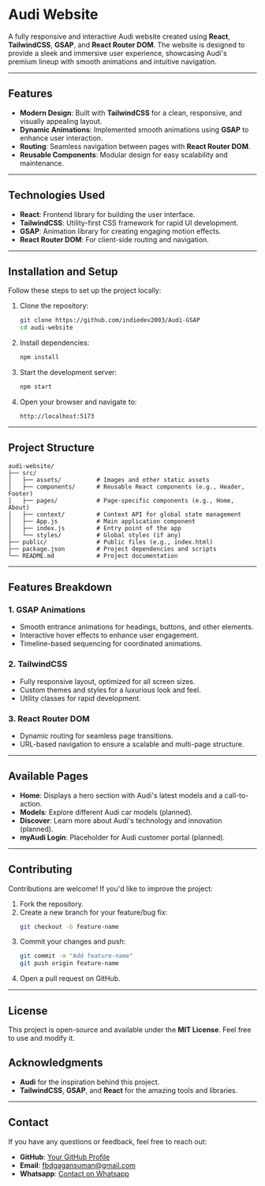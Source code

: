 


# **Audi Website**

A fully responsive and interactive Audi website created using **React**, **TailwindCSS**, **GSAP**, and **React Router DOM**. The website is designed to provide a sleek and immersive user experience, showcasing Audi's premium lineup with smooth animations and intuitive navigation.

---

## **Features**
- **Modern Design**: Built with **TailwindCSS** for a clean, responsive, and visually appealing layout.
- **Dynamic Animations**: Implemented smooth animations using **GSAP** to enhance user interaction.
- **Routing**: Seamless navigation between pages with **React Router DOM**.
- **Reusable Components**: Modular design for easy scalability and maintenance.

---

## **Technologies Used**
- **React**: Frontend library for building the user interface.
- **TailwindCSS**: Utility-first CSS framework for rapid UI development.
- **GSAP**: Animation library for creating engaging motion effects.
- **React Router DOM**: For client-side routing and navigation.

---

## **Installation and Setup**
Follow these steps to set up the project locally:

1. Clone the repository:
   ```bash
   git clone https://github.com/indiedev2003/Audi-GSAP
   cd audi-website
   ```

2. Install dependencies:
   ```bash
   npm install
   ```

3. Start the development server:
   ```bash
   npm start
   ```

4. Open your browser and navigate to:
   ```
   http://localhost:5173
   ```

---

## **Project Structure**
```
audi-website/
├── src/
│   ├── assets/          # Images and other static assets
│   ├── components/      # Reusable React components (e.g., Header, Footer)
│   ├── pages/           # Page-specific components (e.g., Home, About)
│   ├── context/         # Context API for global state management
│   ├── App.js           # Main application component
│   ├── index.js         # Entry point of the app
│   └── styles/          # Global styles (if any)
├── public/              # Public files (e.g., index.html)
├── package.json         # Project dependencies and scripts
└── README.md            # Project documentation
```

---

## **Features Breakdown**

### **1. GSAP Animations**
- Smooth entrance animations for headings, buttons, and other elements.
- Interactive hover effects to enhance user engagement.
- Timeline-based sequencing for coordinated animations.

### **2. TailwindCSS**
- Fully responsive layout, optimized for all screen sizes.
- Custom themes and styles for a luxurious look and feel.
- Utility classes for rapid development.

### **3. React Router DOM**
- Dynamic routing for seamless page transitions.
- URL-based navigation to ensure a scalable and multi-page structure.

---

## **Available Pages**
- **Home**: Displays a hero section with Audi's latest models and a call-to-action.
- **Models**: Explore different Audi car models (planned).
- **Discover**: Learn more about Audi's technology and innovation (planned).
- **myAudi Login**: Placeholder for Audi customer portal (planned).

---

## **Contributing**
Contributions are welcome! If you'd like to improve the project:
1. Fork the repository.
2. Create a new branch for your feature/bug fix:
   ```bash
   git checkout -b feature-name
   ```
3. Commit your changes and push:
   ```bash
   git commit -m "Add feature-name"
   git push origin feature-name
   ```
4. Open a pull request on GitHub.

---

## **License**
This project is open-source and available under the **MIT License**. Feel free to use and modify it.




## **Acknowledgments**
- **Audi** for the inspiration behind this project.
- **TailwindCSS**, **GSAP**, and **React** for the amazing tools and libraries.

---

## **Contact**
If you have any questions or feedback, feel free to reach out:
- **GitHub**: [Your GitHub Profile](https://github.com/indiedev2003)
- **Email**: fbdgagansuman@gmail.com
- **Whatsapp**: [Contact on Whatsapp](https://wa.me/919115117994)


